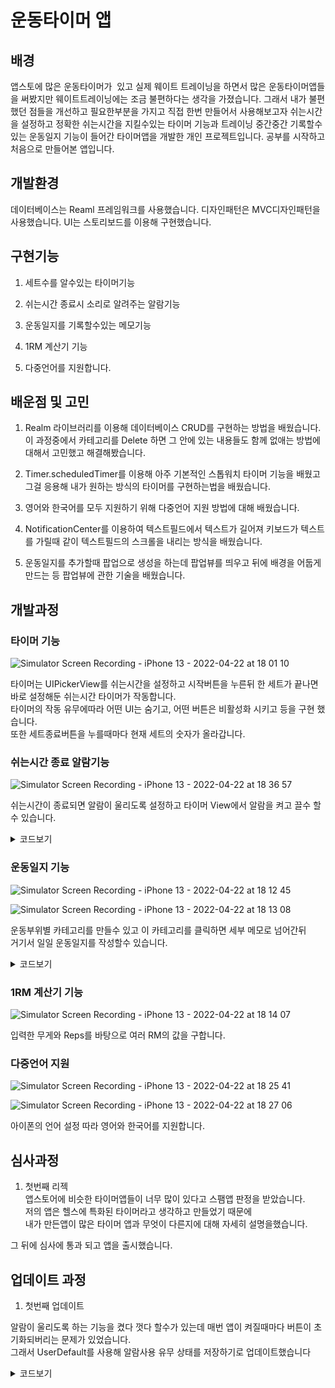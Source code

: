 # 운동타이머 앱

## 배경
앱스토에 많은 운동타이머가  있고 실제 웨이트 트레이닝을 하면서 많은 운동타이머앱들을 써봤지만 웨이트트레이닝에는 조금 불편하다는 생각을 가졌습니다. 그래서 내가 불편했던 점들을 개선하고 필요한부분을 가지고 직접 한번 만들어서 사용해보고자 쉬는시간을 설정하고 정확한 쉬는시간을 지킬수있는 타이머 기능과 트레이닝 중간중간 기록할수 있는 운동일지 기능이 들어간 타이머앱을 개발한 개인 프로젝트입니다. ​공부를 시작하고 처음으로 만들어본 앱입니다.  
   
## 개발환경
데이터베이스는 Reaml 프레임워크를 사용했습니다.
디자인패턴은 MVC디자인패턴을 사용했습니다.
UI는 스토리보드를 이용해 구현했습니다.

## 구현기능
1. 세트수를 알수있는 타이머기능

2. 쉬는시간 종료시 소리로 알려주는 알람기능

3. 운동일지를 기록할수있는 메모기능

4. 1RM 계산기 기능

5. 다중언어를 지원합니다.


## 배운점 및 고민
1. Realm 라이브러리를 이용해 데이터베이스 CRUD를 구현하는 방법을 배웠습니다. 이 과정중에서 카테고리를 Delete 하면 그 안에 있는 내용들도 함께 없애는 방법에 대해서 고민했고 해결해봤습니다.

2. Timer.scheduledTimer를 이용해 아주 기본적인 스톱워치 타이머 기능을 배웠고 그걸 응용해 내가 원하는 방식의 타이머를 구현하는법을 배웠습니다.

3. 영어와 한국어를 모두 지원하기 위해 다중언어 지원 방법에 대해 배웠습니다.

4. NotificationCenter를 이용하여 텍스트필드에서 텍스트가 길어져 키보드가 텍스트를 가릴때 같이 텍스트필드의 스크롤을 내리는 방식을 배웠습니다.

5. 운동일지를 추가할때 팝업으로 생성을 하는데 팝업뷰를 띄우고 뒤에 배경을 어둡게만드는 등 팝업뷰에 관한 기술을 배웠습니다.

## 개발과정

### 타이머 기능

![Simulator Screen Recording - iPhone 13 - 2022-04-22 at 18 01 10](https://user-images.githubusercontent.com/93653997/164673883-e98c9df5-fb31-4403-90d3-3d0f50e08dfd.gif)

타이머는 UIPickerView를 쉬는시간을 설정하고 시작버튼을 누른뒤 한 세트가 끝나면 바로 설정해둔 쉬는시간 타이머가 작동합니다.   
타이머의 작동 유무에따라 어떤 UI는 숨기고, 어떤 버튼은 비활성화 시키고 등을 구현 했습니다.   
또한 세트종료버튼을 누를때마다 현재 세트의 숫자가 올라갑니다.   



### 쉬는시간 종료 알람기능
![Simulator Screen Recording - iPhone 13 - 2022-04-22 at 18 36 57](https://user-images.githubusercontent.com/93653997/164679970-79e32edb-0ad9-4090-a9e1-df65097ac35b.gif)


쉬는시간이 종료되면 알람이 울리도록 설정하고 타이머 View에서 알람을 켜고 끌수 할수 있습니다.


<details>
<summary>코드보기</summary>

소리 재생을 위한 코드 입니다.
```swift
    private func playSound() {
        let url = Bundle.main.url(forResource: "sound", withExtension: "mp3")!
        if soundBool {
            do {
                player = try AVAudioPlayer(contentsOf: url)
                player?.play()
            } catch {
                print(error)
            }
        } else {
            return
        }
    }

```
</details>


### 운동일지 기능
![Simulator Screen Recording - iPhone 13 - 2022-04-22 at 18 12 45](https://user-images.githubusercontent.com/93653997/164675965-3d617bdc-b3b6-4f50-bb88-5a32b5bded57.gif)

![Simulator Screen Recording - iPhone 13 - 2022-04-22 at 18 13 08](https://user-images.githubusercontent.com/93653997/164676023-aebe5147-7d88-4ae0-8e2b-30390ca81948.gif)


운동부위별 카테고리를 만들수 있고 이 카테고리를 클릭하면 세부 메모로 넘어간뒤     
거기서 일일 운동일지를 작성할수 있습니다.   



<details>
<summary>코드보기</summary>

팝업뷰에서 받은 데이터를 델리게이트패턴으로 받운뒤 Ramlm 데이터베이스에 새롭게 생성하고    
또한 삭제하거나 테이블뷰에 불러옵니다.
```swift
SendUpdatedelegate {
    func sendUpdate(_ name: String) {
        saveCategories(name: name)
    }
    
    private func saveCategories(name: String) {
        try! RealmSingleton.shared.realm.write {
            RealmSingleton.shared.realm.add(WorkoutCategory(name: name))
        }
        
        tableView.reloadData()
    }
    
    private func loadCategories() {
        workoutCategories = RealmSingleton.shared.realm.objects(WorkoutCategory.self)
        tableView.reloadData()
    }
    
    private func deleteCategories(index: Int) {
        if let categories = workoutCategories?[index] {
            try! RealmSingleton.shared.realm.write{
                RealmSingleton.shared.realm.delete(categories.items)
                RealmSingleton.shared.realm.delete(categories)
            }
        }
        tableView.reloadData()
    }
}

```
</details>

### 1RM 계산기 기능

![Simulator Screen Recording - iPhone 13 - 2022-04-22 at 18 14 07](https://user-images.githubusercontent.com/93653997/164676606-8ee0daea-f4da-4145-a8d0-45c8649ffa49.gif)

입력한 무게와 Reps를 바탕으로 여러 RM의 값을 구합니다.


### 다중언어 지원

![Simulator Screen Recording - iPhone 13 - 2022-04-22 at 18 25 41](https://user-images.githubusercontent.com/93653997/164678009-08e67f18-1f2f-4f3e-9797-eda3af86cb2d.gif)


![Simulator Screen Recording - iPhone 13 - 2022-04-22 at 18 27 06](https://user-images.githubusercontent.com/93653997/164678129-a79650de-7a8f-45e2-9a4b-b1b9bb114481.gif)


아이폰의 언어 설정 따라 영어와 한국어를 지원합니다.


## 심사과정
1. 첫번째 리젝    
앱스토어에 비슷한 타이머앱들이 너무 많이 있다고 스팸앱 판정을 받았습니다.   
저의 앱은 헬스에 특화된 타이머라고 생각하고 만들었기 때문에   
내가 만든앱이 많은 타이머 앱과 무엇이 다른지에 대해 자세히 설명을했습니다.   

그 뒤에 심사에 통과 되고 앱을 출시했습니다.


## 업데이트 과정
1. 첫번째 업데이트     

알람이 울리도록 하는 기능을 켰다 껏다 할수가 있는데
매번 앱이 켜질때마다 버튼이 초기화되버리는 문제가 있었습니다.   
그래서 UserDefault를 사용해 알람사용 유무 상태를 저장하기로 업데이트했습니다


<details>
<summary>코드보기</summary>



```swift
 @IBAction func playSoundButton(_ sender: Any) {
        if soundButton.currentImage == UIImage(systemName: "bell") {
            soundAlert(text: "Do you want to turn off the rest time finish sound?".localized()) { [self] in
                UserDefaults.standard.set(false, forKey: "Sound")
                soundBool = UserDefaults.standard.bool(forKey: "Sound")
                soundButton.setImage(UIImage(systemName: "bell.slash"), for: .normal) }
            } else {
                soundAlert(text: "Do you want to turn on the rest time finish sound?".localized()) { [self] in
                    UserDefaults.standard.set(true, forKey: "Sound")
                    soundBool = UserDefaults.standard.bool(forKey: "Sound")
                    soundButton.setImage(UIImage(systemName: "bell"), for: .normal)}
            }
        }
```

</details>


